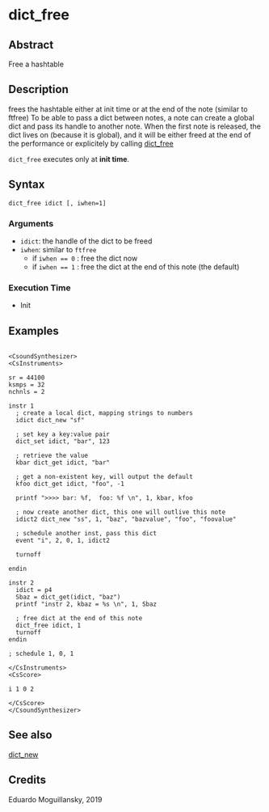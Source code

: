 # dict_free

## Abstract

Free a hashtable 

## Description

frees the hashtable either at init time or at the end of the note (similar to ftfree)
To be able to pass a dict between notes, a note can create a global dict and 
pass its handle to another note. When the first note is released, the dict lives
on (because it is global), and it will be either freed at the end of the performance
or explicitely by calling [dict_free](dict_free.md)

`dict_free` executes only at **init time**. 

## Syntax

    dict_free idict [, iwhen=1]

    
### Arguments

* `idict`: the handle of the dict to be freed
* `iwhen`: similar to `ftfree`
    * if `iwhen == 0` : free the dict now
    * if `iwhen == 1` : free the dict at the end of this note (the default)

### Execution Time

* Init


## Examples

```csound

<CsoundSynthesizer>
<CsInstruments>

sr = 44100
ksmps = 32
nchnls = 2

instr 1	
  ; create a local dict, mapping strings to numbers
  idict dict_new "sf"
  
  ; set key a key:value pair
  dict_set idict, "bar", 123

  ; retrieve the value
  kbar dict_get idict, "bar"
  
  ; get a non-existent key, will output the default
  kfoo dict_get idict, "foo", -1 

  printf ">>>> bar: %f,  foo: %f \n", 1, kbar, kfoo 

  ; now create another dict, this one will outlive this note
  idict2 dict_new "ss", 1, "baz", "bazvalue", "foo", "foovalue"
  
  ; schedule another inst, pass this dict
  event "i", 2, 0, 1, idict2
  
  turnoff

endin

instr 2
  idict = p4
  Sbaz = dict_get(idict, "baz")
  printf "instr 2, kbaz = %s \n", 1, Sbaz
  
  ; free dict at the end of this note
  dict_free idict, 1  
  turnoff
endin

; schedule 1, 0, 1

</CsInstruments>
<CsScore>

i 1 0 2

</CsScore>
</CsoundSynthesizer> 
```

## See also

[dict_new](dict_new.md)

## Credits

Eduardo Moguillansky, 2019